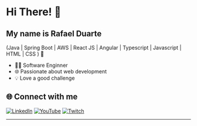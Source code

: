 <h1>Hi There! 👋</h1>

## My name is Rafael Duarte
(Java | Spring Boot | AWS | React JS | Angular | Typescript | Javascript | HTML | CSS ) 🚀
- 👩‍💻 Software Enginner
- 🌐 Passionate about web development
- 💡 Love a good challenge


## 🌐 Connect with me

[![LinkedIn](https://img.shields.io/badge/linkedin-%230077B5.svg?style=flat-square&logo=linkedin&logoColor=white)](https://www.linkedin.com/in/rafaeldsantosds)
[![YouTube](https://img.shields.io/badge/YouTube-%23FF0000.svg?style=flat-square&logo=YouTube&logoColor=white)](https://www.youtube.com/@rafaellovisk)
[![Twitch](https://img.shields.io/badge/Twitch-%239146FF.svg?style=flat-square&logo=Twitch&logoColor=white)](https://www.twitch.tv/rafaelsadusi)



---
